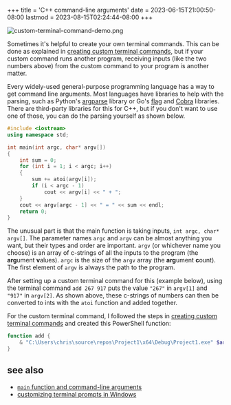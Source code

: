 +++
title = 'C++ command-line arguments'
date = 2023-06-15T21:00:50-08:00
lastmod = 2023-08-15T02:24:44-08:00
+++

![custom-terminal-command-demo.png](/custom-terminal-command-demo.png)

Sometimes it's helpful to create your own terminal commands. This can be done as explained in [creating custom terminal commands](/creating-custom-terminal-commands), but if your custom command runs another program, receiving inputs (like the two numbers above) from the custom command to your program is another matter.

Every widely-used general-purpose programming language has a way to get command line arguments. Most languages have libraries to help with the parsing, such as Python's [argparse](https://docs.python.org/3/library/argparse.html) library or Go's [flag](https://pkg.go.dev/flag) and [Cobra](https://github.com/spf13/cobra) libraries. There are third-party libraries for this for C++, but if you don't want to use one of those, you can do the parsing yourself as shown below.

```cpp
#include <iostream>
using namespace std;

int main(int argc, char* argv[])
{
    int sum = 0;
    for (int i = 1; i < argc; i++)
    {
        sum += atoi(argv[i]);
        if (i < argc - 1)
            cout << argv[i] << " + ";
    }
    cout << argv[argc - 1] << " = " << sum << endl;
    return 0;
}
```

The unusual part is that the main function is taking inputs, `int argc, char* argv[]`. The parameter names `argc` and `argv` can be almost anything you want, but their types and order are important. `argv` (or whichever name you choose) is an array of c-strings of all the inputs to the program (the **arg**ument **v**alues). `argc` is the size of the `argv` array (the **arg**ument **c**ount). The first element of `argv` is always the path to the program.

After setting up a custom terminal command for this (example below), using the terminal command `add 267 917` puts the value `"267"` in `argv[1]` and `"917"` in `argv[2]`. As shown above, these c-strings of numbers can then be converted to ints with the `atoi` function and added together.

For the custom terminal command, I followed the steps in [creating custom terminal commands](/creating-custom-terminal-commands) and created this PowerShell function:

```powershell
function add {
    & "C:\Users\chris\source\repos\Project1\x64\Debug\Project1.exe" $args
}
```

## see also

* [`main` function and command-line arguments](https://learn.microsoft.com/en-us/cpp/cpp/main-function-command-line-args?view=msvc-170)
* [customizing terminal prompts in Windows](/customizing-terminal-prompts-in-windows)
